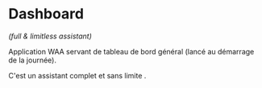 # Dashboard

*(full & limitless assistant)*

Application WAA servant de tableau de bord général (lancé au démarrage de la journée).

C'est un assistant complet et sans limite .
